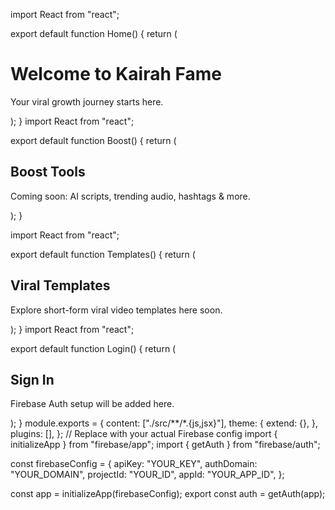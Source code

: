import React from "react";

export default function Home() {
  return (
    <div className="p-6 text-center">
      <h1 className="text-3xl font-bold text-purple-800">Welcome to Kairah Fame</h1>
      <p className="mt-2 text-gray-600">Your viral growth journey starts here.</p>
    </div>
  );
}
import React from "react";

export default function Boost() {
  return (
    <div className="p-6">
      <h2 className="text-2xl font-semibold text-purple-700">Boost Tools</h2>
      <p className="mt-2">Coming soon: AI scripts, trending audio, hashtags & more.</p>
    </div>
  );
}

import React from "react";

export default function Templates() {
  return (
    <div className="p-6">
      <h2 className="text-2xl font-semibold text-purple-700">Viral Templates</h2>
      <p className="mt-2">Explore short-form viral video templates here soon.</p>
    </div>
  );
}
import React from "react";

export default function Login() {
  return (
    <div className="p-6 text-center">
      <h2 className="text-2xl font-semibold">Sign In</h2>
      <p className="text-gray-500">Firebase Auth setup will be added here.</p>
    </div>
  );
}
module.exports = {
  content: ["./src/**/*.{js,jsx}"],
  theme: {
    extend: {},
  },
  plugins: [],
};
// Replace with your actual Firebase config
import { initializeApp } from "firebase/app";
import { getAuth } from "firebase/auth";

const firebaseConfig = {
  apiKey: "YOUR_KEY",
  authDomain: "YOUR_DOMAIN",
  projectId: "YOUR_ID",
  appId: "YOUR_APP_ID",
};

const app = initializeApp(firebaseConfig);
export const auth = getAuth(app);
